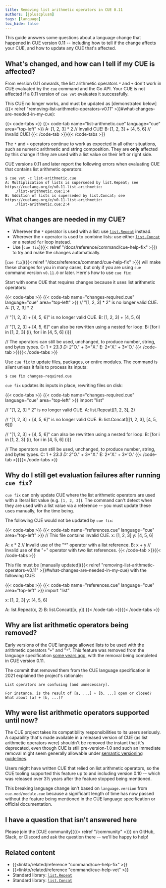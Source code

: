 ```yaml
---
title: Removing list arithmetic operators in CUE 0.11
authors: [jpluscplusm]
tags: [language]
toc_hide: false
---
```


This guide answers some questions about a language change that happened in CUE
version 0.11 -- including how to tell if the change affects your CUE, and how
to update any CUE that's affected.

## What's changed, and how can I tell if my CUE is affected?

From version 0.11 onwards, the list arithmetic operators `*` and `+` don't work
in CUE evaluated by the `cue` command and the Go API.
Your CUE is not affected if a 0.11 version of `cue vet` evaluates it successfully.

<!--more-->

This CUE no longer works, and must be updated as
[demonstrated below]({{< relref "removing-list-arithmetic-operators-v0.11" >}}#what-changes-are-needed-in-my-cue):

{{< code-tabs >}}
{{< code-tab name="list-arithmetic.cue" language="cue" area="top-left" >}}
A: [1, 2, 3] * 2         // Invalid CUE!
B: [1, 2, 3] + [4, 5, 6] // Invalid CUE!
{{< /code-tab >}}{{< /code-tabs >}}

The `*` and `+` operators continue to work as expected in all other situations,
such as numeric arithmetic and string composition.
They are **only** affected by this change if they are used with a list value on
their left or right side.

CUE versions 0.11 and later report the following errors when evaluating CUE
that contains list arithmetic operators:

```text { title="TERMINAL" type="terminal" codeToCopy="Y3VlIHZldCAtYyBsaXN0LWFyaXRobWV0aWMuY3Vl" }
$ cue vet -c list-arithmetic.cue
A: Multiplication of lists is superseded by list.Repeat; see https://cuelang.org/e/v0.11-list-arithmetic:
    ./list-arithmetic.cue:1:4
B: Addition of lists is superseded by list.Concat; see https://cuelang.org/e/v0.11-list-arithmetic:
    ./list-arithmetic.cue:2:4
```

## What changes are needed in my CUE?

- Wherever the `*` <!--vim*--> operator is used with a list:
  use [`list.Repeat`](/go/pkg/list#Repeat) instead.
- Wherever the `+` operator is used to combine lists:
  use either [`list.Concat`](/go/pkg/list#Concat) or a nested `for` loop instead.
- Use [`cue fix`]({{< relref "/docs/reference/command/cue-help-fix" >}}) to try
  and make the changes automatically.

[`cue fix`]({{< relref "/docs/reference/command/cue-help-fix" >}})
will make these changes for you in many cases, but only if you are using `cue`
command version `v0.11.0` or later. Here's how to use `cue fix`:

Start with some CUE that requires changes because it uses list arithmetic operators:

{{< code-tabs >}}
{{< code-tab name="changes-required.cue" language="cue" area="top-left" >}}
// "[1, 2, 3] * 2" is no longer valid CUE.
A: [1, 2, 3] * 2

// "[1, 2, 3] + [4, 5, 6]" is no longer valid CUE.
B: [1, 2, 3] + [4, 5, 6]

// "[1, 2, 3] + [4, 5, 6]" can also be rewritten using a nested for loop:
B: [for i in [1, 2, 3] {i}, for i in [4, 5, 6] {i}]

// The operators can still be used, unchanged, to produce number, string, and bytes types.
C: 1 + 2*3.3
D: 2*"O." + 3*"X."
E: 2*'X.' + 3*'O.'
{{< /code-tab >}}{{< /code-tabs >}}

Use `cue fix` to update files, packages, or entire modules.
The command is silent unless it fails to process its inputs:

```text { title="TERMINAL" type="terminal" codeToCopy="Y3VlIGZpeCBjaGFuZ2VzLXJlcXVpcmVkLmN1ZQ==" }
$ cue fix changes-required.cue
```

`cue fix` updates its inputs in place, rewriting files on disk:

{{< code-tabs >}}
{{< code-tab name="changes-required.cue" language="cue" area="top-left" >}}
import "list"

// "[1, 2, 3] * 2" is no longer valid CUE.
A: list.Repeat([1, 2, 3], 2)

// "[1, 2, 3] + [4, 5, 6]" is no longer valid CUE.
B: list.Concat([[1, 2, 3], [4, 5, 6]])

// "[1, 2, 3] + [4, 5, 6]" can also be rewritten using a nested for loop:
B: [for i in [1, 2, 3] {i}, for i in [4, 5, 6] {i}]

// The operators can still be used, unchanged, to produce number, string, and bytes types.
C: 1 + 2*3.3
D: 2*"O." + 3*"X."
E: 2*'X.' + 3*'O.'
{{< /code-tab >}}{{< /code-tabs >}}

## Why do I still get evaluation failures after running `cue fix`?

`cue fix` can only update CUE where the list arithmetic operators are used with
a literal list value (e.g. `[1, 2, 3]`). The command can't detect when they
are used with a list value via a reference -- you must update these uses
manually, for the time being.

The following CUE would not be updated by `cue fix`:

{{< code-tabs >}}
{{< code-tab name="references.cue" language="cue" area="top-left" >}}
// This file contains invalid CUE.
x: [1, 2, 3]
y: [4, 5, 6]

A: x * 2 // Invalid use of the "*" operator with a list reference.
B: x + y // Invalid use of the "+" operator with two list references.
{{< /code-tab >}}{{< /code-tabs >}}

This file must be
[manually updated]({{< relref "removing-list-arithmetic-operators-v0.11" >}}#what-changes-are-needed-in-my-cue)
with the following CUE:

{{< code-tabs >}}
{{< code-tab name="references.cue" language="cue" area="top-left" >}}
import "list"

x: [1, 2, 3]
y: [4, 5, 6]

A: list.Repeat(x, 2)
B: list.Concat([x, y])
{{< /code-tab >}}{{< /code-tabs >}}
## Why are list arithmetic operators being removed?
<!-- TODO(jcm): move to a separate page, cf https://cuelang.org/cl/1200357/comment/9a648a4e_2a2d2c90/ -->

Early versions of the CUE language allowed lists to be used with the arithmetic
operators "`+`" and "`*`". This feature was removed from the language specification
[some years ago](https://github.com/cue-lang/cue/commit/172f0060cd405f30c5873b793e44300e1a3588cb),
with the removal being completed in CUE version 0.11.

The commit that removed them from the CUE language specification in 2021
explained the project's rationale:

```
List operators are confusing [and unnecessary].

For instance, is the result of [a, ...] + [b, ...] open or closed?
What about [a] + [b, ...]?
```

## Why were list arithmetic operators supported until now?
<!-- TODO(jcm): move to a separate page, cf https://cuelang.org/cl/1200357/comment/9a648a4e_2a2d2c90/ -->

The CUE project takes its compatibility responsibilities to its users
seriously. A capability that's made available in a released version of CUE (as
list arithmetic operators were) shouldn't be removed the instant that it's
deprecated, even though CUE is still pre-version-1.0 and such an immediate
removal might seem generally allowable under
[semantic versioning guidelines](https://semver.org/#spec-item-5).

Users might have written CUE that relied on list arithmetic operators, so
the CUE tooling supported this feature up to and including version 0.10 --
which was released over 3½ years after the feature stopped being mentioned.

This breaking language change isn't based on `language.version` from
`cue.mod/module.cue` because a significant length of time has now passed
without the feature being mentioned in the CUE language specification or
official documentation.

## I have a question that isn't answered here

Please join the [CUE community]({{< relref "/community" >}}) on GitHub, Slack,
or Discord and ask the question there -- we'll be happy to help!

## Related content

- {{<linkto/related/reference "command/cue-help-fix" >}}
- {{<linkto/related/reference "command/cue-help-vet" >}}
- Standard library: [`list.Repeat`](/go/pkg/list#Repeat)
- Standard library: [`list.Concat`](/go/pkg/list#Concat)
